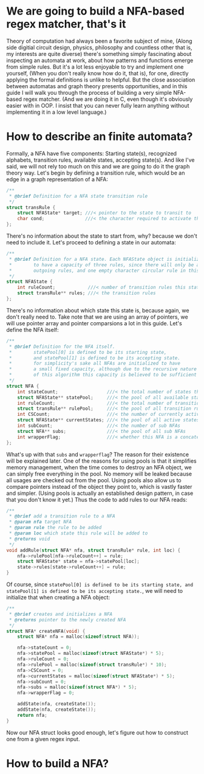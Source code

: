 # We are going to build a NFA-based regex matcher, that's it
Theory of computation had always been a favorite subject of mine, (Along side digitial circuit design, physics, philosophy and countless other that is, my interests are quite diverse) there's something simply fascinating about inspecting an automata at work, about how patterns and functions emerge from simple rules. 
But it's a lot less enjoyable to try and implement one yourself, (When you don't really know how do it, that is), for one, directly applying the formal definitions is unlike to helpful. 
But the close association between automatas and graph theory presents opportunities, and in this guide I will walk you through the process of building a very simple NFA-based regex matcher. (And we are doing it in C, even though it's obviously easier with in OOP. I insist that you can never fully learn anything without implementing it in a low level language.)
# How to describe an finite automata?
Formally, a NFA have five components: Starting state(s), recognized alphabets, transition rules, available states, accepting state(s). 
And like I've said, we will not rely too much on this and we are going to do it the graph theory way. 
Let's begin by defining a transition rule, which would be an edge in a graph representation of a NFA:
```c
/**
 * @brief Definition for a NFA state transition rule
 */
struct transRule {
    struct NFAState* target; ///< pointer to the state to transit to
    char cond;               ///< the character required to activate this transition
};
```
There's no information about the state to start from, why? because we don't need to include it.
Let's proceed to defining a state in our automata:
```c
/**
 * @brief Definition for a NFA state. Each NFAState object is initialized
 *        to have a capacity of three rules, since there will only be at most two
 *        outgoing rules, and one empty character circular rule in this algorithm
 */
struct NFAState {
    int ruleCount;            ///< number of transition rules this state have
    struct transRule** rules; ///< the transition rules
};
```
There's no information about which state this state is, because again, we don't really need to.
Take note that we are using an array of pointers, we will use pointer array and pointer comparsions a lot in this guide.
Let's define the NFA itself:
```c
/**
 * @brief Definition for the NFA itself.
 *        statePool[0] is defined to be its starting state,
 *        and statePool[1] is defined to be its accepting state.
 *        for simplicity's sake all NFAs are initialized to have
 *        a small fixed capacity, although due to the recursive nature
 *        of this algorithm this capacity is believed to be sufficient
 */
struct NFA {
    int stateCount;                  ///< the total number of states this NFA have
    struct NFAState** statePool;     ///< the pool of all available states
    int ruleCount;                   ///< the total number of transition rules in this NFA
    struct transRule** rulePool;     ///< the pool of all transition rules
    int CSCount;                     ///< the number of currently active states
    struct NFAState** currentStates; ///< the pool of all active states
    int subCount;                    ///< the number of sub NFAs
    struct NFA** subs;               ///< the pool of all sub NFAs
    int wrapperFlag;                 ///< whether this NFA is a concatenation wrapper
};
```
What's up with that `subs` and `wrapperflag`? The reason for their existence will be explained later.
One of the reasons for using pools is that it simplifies memory management, 
when the time comes to destroy an NFA object, we can simply free everything in the pool.
No memory will be leaked because all usages are checked out from the pool.
Using pools also allow us to compare pointers instead of the object they point to, which is vastly faster and simpler.
(Using pools is actually an established design pattern, in case that you don't know it yet.)
Thus the code to add rules to our NFA reads:
```c
/**
 * @brief add a transition rule to a NFA
 * @param nfa target NFA
 * @param rule the rule to be added
 * @param loc which state this rule will be added to
 * @returns void
 */
void addRule(struct NFA* nfa, struct transRule* rule, int loc) {
    nfa->rulePool[nfa->ruleCount++] = rule;
    struct NFAState* state = nfa->statePool[loc];
    state->rules[state->ruleCount++] = rule;
}
```
Of course, since `statePool[0] is defined to be its starting state, and statePool[1] is defined to be its accepting state.`,
we will need to initialize that when creating a NFA object:
```c
/**
 * @brief creates and initializes a NFA
 * @returns pointer to the newly created NFA
 */
struct NFA* createNFA(void) {
    struct NFA* nfa = malloc(sizeof(struct NFA));

    nfa->stateCount = 0;
    nfa->statePool = malloc(sizeof(struct NFAState*) * 5);
    nfa->ruleCount = 0;
    nfa->rulePool = malloc(sizeof(struct transRule*) * 10);
    nfa->CSCount = 0;
    nfa->currentStates = malloc(sizeof(struct NFAState*) * 5);
    nfa->subCount = 0;
    nfa->subs = malloc(sizeof(struct NFA*) * 5);
    nfa->wrapperFlag = 0;

    addState(nfa, createState());
    addState(nfa, createState());
    return nfa;
}
```
Now our NFA struct looks good enough, let's figure out how to construct one from a given regex input.
# How to build a NFA?
